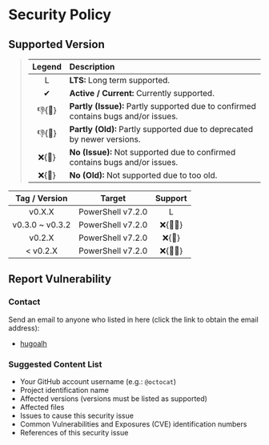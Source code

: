 # Security Policy

## Supported Version

> | **Legend** | **Description** |
> |:-:|:--|
> | L | **LTS:** Long term supported. |
> | ✔ | **Active / Current:** Currently supported. |
> | 👎{🐛} | **Partly (Issue):** Partly supported due to confirmed contains bugs and/or issues. |
> | 👎{🧓} | **Partly (Old):** Partly supported due to deprecated by newer versions. |
> | ❌{🐛} | **No (Issue):** Not supported due to confirmed contains bugs and/or issues. |
> | ❌{🧓} | **No (Old):** Not supported due to too old. |

| **Tag / Version** | **Target** | **Support** |
|:-:|:-:|:-:|
| v0.X.X | PowerShell v7.2.0 | L |
| v0.3.0 \~ v0.3.2 | PowerShell v7.2.0 | ❌{🐛🧓} |
| v0.2.X | PowerShell v7.2.0 | ❌{🧓} |
| < v0.2.X | PowerShell v7.2.0 | ❌{🐛🧓} |

## Report Vulnerability

### Contact

Send an email to anyone who listed in here (click the link to obtain the email address):

- [hugoalh](https://github.com/hugoalh)

### Suggested Content List

- Your GitHub account username (e.g.: `@octocat`)
- Project identification name
- Affected versions (versions must be listed as supported)
- Affected files
- Issues to cause this security issue
- Common Vulnerabilities and Exposures (CVE) identification numbers
- References of this security issue
